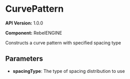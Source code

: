 # CurvePattern

**API Version:** 1.0.0

**Component:** RebelENGINE

Constructs a curve pattern with specified spacing type

## Parameters

- **spacingType**: The type of spacing distribution to use

